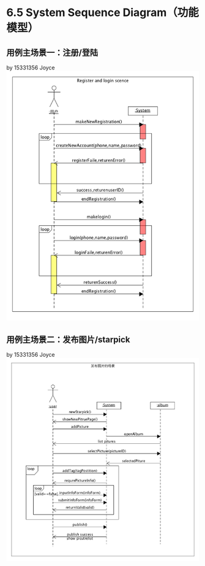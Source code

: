 # 6.5 System Sequence Diagram（功能模型）
## 用例主场景一：注册/登陆
by 15331356 Joyce
![SSD登录注册](image/SSD登录注册场景.png)

## 用例主场景二：发布图片/starpick
by 15331356 Joyce
![SSD发布图片](image/SSD发布图片场景.png)

